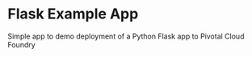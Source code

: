Flask Example App
=========

Simple app to demo deployment of a Python Flask app to Pivotal Cloud Foundry